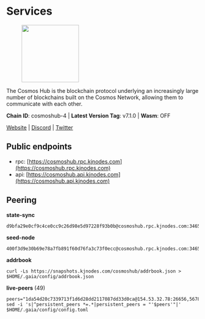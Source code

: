 # Services

<figure><img src="https://raw.githubusercontent.com/kj89/testnet_manuals/main/pingpub/logos/cosmoshub.png" width="150" alt=""><figcaption></figcaption></figure>

The Cosmos Hub is the blockchain protocol underlying an  increasingly large number of blockchains built on the  Cosmos Network, allowing them to communicate with each other.

**Chain ID**: cosmoshub-4 | **Latest Version Tag**: v7.1.0 | **Wasm**: OFF

[Website](https://hub.cosmos.network) | [Discord](https://discord.gg/cosmosnetwork) | [Twitter](https://twitter.com/cosmoshub)


## Public endpoints

* rpc: [https://cosmoshub.rpc.kjnodes.com](https://cosmoshub.rpc.kjnodes.com)
* api: [https://cosmoshub.api.kjnodes.com](https://cosmoshub.api.kjnodes.com)

## Peering

**state-sync**

```
d9bfa29e0cf9c4ce0cc9c26d98e5d97228f93b0b@cosmoshub.rpc.kjnodes.com:34656
```

**seed-node**

```
400f3d9e30b69e78a7fb891f60d76fa3c73f0ecc@cosmoshub.rpc.kjnodes.com:34659
```

**addrbook**
```
curl -Ls https://snapshots.kjnodes.com/cosmoshub/addrbook.json > $HOME/.gaia/config/addrbook.json
```

**live-peers** (49)
```
peers="1da54d20c7339713f1d6d28dd2117087dd33d0ca@154.53.32.78:26656,56783b7e98eed68ec8af791248154f3cc53056d1@34.159.35.95:26656,d9bfa29e0cf9c4ce0cc9c26d98e5d97228f93b0b@65.109.88.38:34656,344d87e04fdf04be760da5069a59d9a489b886a6@52.14.44.1:26656,ba3bacc714817218562f743178228f23678b2873@34.141.15.99:26656,c03593feca52899e9cc38ae0fed671fb96ab0bba@52.203.105.100:26656,c1e437f73b8889b78ea34981e7c349157ad80284@107.135.15.66:26656,5dde13b98a2f69f54e0d5e3384fdc903bbb2dc30@172.93.214.11:26656,e0ab6c5cc86959853f499236b8297344802ac5f4@5.161.139.201:26656,f9243f02b606fee1c3ecbccc2056bcf303732800@198.244.179.141:26656,b79e1d3a621bdafd3a8d9a49dff8f4737d0bedc9@52.73.168.104:26656,e829d4764a5cecc44b3414777853b34407b36601@185.16.39.179:26656,8dc4fd0007c74bdf4b7ee1e5a3ab68161cc8f845@142.132.208.213:26656,84cc83cd09a974a234a3fdb5bb4fd46fd856f8ec@142.132.135.239:26656,05eb7aa1fd8251ed7a650c13da406df022b298b6@195.201.56.108:26656,544c554326bc0771e0e2e74f31be89aa44770b79@65.21.227.95:2000,eb07fd614ebdb1a832fa85faf8265d38ae931cbb@35.242.253.68:26656,cd7af8aaa29bca12c575dedb77a4a1efe019e661@54.77.214.250:26656,5dec3f53ee44689531cf1e16d89f6b0fe559ead9@168.119.71.45:26656,c3a12f7d1fb22307d24608d3c2e2448f56d42b0c@3.248.206.114:26656,213857e741833d17275ea559bb2d0342398cec99@35.245.206.45:26656,241b17dba97a2ed3c3747d12781fb86c9706e2d4@89.58.27.86:26656,7b8ab74fa7c3cc10b203b990abfc86e1a0b82a79@34.254.201.211:26656,32bdba6ced12cdf2e534566e6c3d66ee2f7ef494@84.244.95.229:26656,5c562e98e4f34958dd22358d9d303157a1b415ad@195.201.192.96:26656,803abd0b6b0478ab7f7e38dbda89902ca67f8778@65.21.90.137:11956,3da88430414ec9084c8983fe4d462cce655ff1f3@51.222.245.114:26656,73c2a86cc0d4b51c81bd0e36cee69f1731bcda0d@23.88.69.157:26656,10e3acd4baeb6cba8881d75a0bde04b5526b39ce@3.217.133.209:26656,51c49b57b371e3645de715e0034236a8bd61965e@35.234.21.2:26656,67685d93f2256caa7a2d53e3a104f9e437c3d247@95.216.114.244:26656,ea1779f3c46730e98727fbc0499ba45b31a40ce0@95.216.16.205:14956,1be2bc01d01005833c538dedf11b23207cbb43f1@34.168.1.110:26656,97e4468ac589eac505a800411c635b14511a61bb@169.155.168.135:26656,44594a57ce538a21f8558bcb1c9ce560ad879e3e@15.235.114.84:26656,dd53fa5cfb6a604feb80860d47506d0dd84baa12@142.132.210.234:26656,d9dbd30f7e9ae99dc05645f48f4637c2f4a14645@34.107.9.71:26656,cef319224f1627320bb2023fef43105f8e254d33@65.109.130.83:26656,1d02b4300c6b6fd1123a20502f0b3c0ce3b73654@88.198.16.9:26656,afee98f7f8039a43df27b57ee74d35d0779acd53@54.171.140.109:26656,53b3651680ec3482d736808cbb3035940107f8ab@185.146.148.119:26656,26ac129d380e7010473dfeda9c84bf25450c711f@91.239.56.4:26656,db7850e8e9bef0568904b7d5bcaec813e8e3d295@34.27.227.166:26656,f40a6e7d7168a3f2a5362cd37cbe6eac7a686056@185.229.119.178:26656,a0aca8fb801c69653a290bd44872e8457f8b0982@47.99.180.54:26656,2f88e420861c59c39a154f3219a44cb945dfd343@169.155.169.37:26656,bd410d4564f7e0dd9a0eb16a64c337a059e11b80@47.103.35.130:26656,49469964d46155511be3f7b240856ebb15c1d1d2@34.91.103.185:26656,df1b21a6a92c6045946b2263ada344628ee9a8b6@74.118.143.189:26656"
sed -i 's|^persistent_peers *=.*|persistent_peers = "'$peers'"|' $HOME/.gaia/config/config.toml
```
